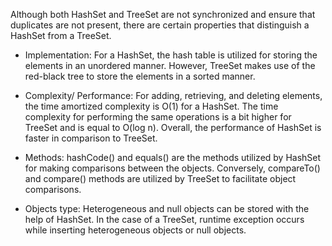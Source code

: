 Although both HashSet and TreeSet are not synchronized and ensure that
duplicates are not present, there are certain properties that
distinguish a HashSet from a TreeSet.

- Implementation: For a HashSet, the hash table is utilized for
  storing the elements in an unordered manner. However, TreeSet makes
  use of the red-black tree to store the elements in a sorted manner.

- Complexity/ Performance: For adding, retrieving, and deleting
  elements, the time amortized complexity is O(1) for a HashSet. The
  time complexity for performing the same operations is a bit higher
  for TreeSet and is equal to O(log n). Overall, the performance of
  HashSet is faster in comparison to TreeSet.

- Methods: hashCode() and equals() are the methods utilized by HashSet
  for making comparisons between the objects. Conversely, compareTo()
  and compare() methods are utilized by TreeSet to facilitate object
  comparisons.

- Objects type: Heterogeneous and null objects can be stored with the
  help of HashSet. In the case of a TreeSet, runtime exception occurs
  while inserting heterogeneous objects or null objects.